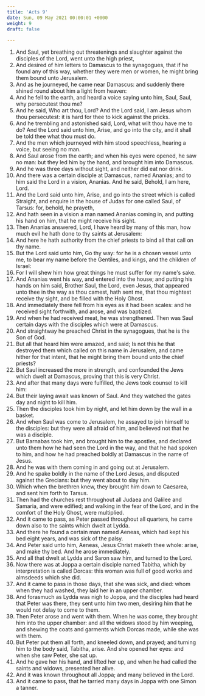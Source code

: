 ```yaml
---
title: 'Acts 9'
date: Sun, 09 May 2021 00:00:01 +0000
weight: 9
draft: false
  
---
```


1. And Saul, yet breathing out threatenings and slaughter against the disciples of the Lord, went unto the high priest,
2. And desired of him letters to Damascus to the synagogues, that if he found any of this way, whether they were men or women, he might bring them bound unto Jerusalem.
3. And as he journeyed, he came near Damascus: and suddenly there shined round about him a light from heaven:
4. And he fell to the earth, and heard a voice saying unto him, Saul, Saul, why persecutest thou me?
5. And he said, Who art thou, Lord? And the Lord said, I am Jesus whom thou persecutest: it is hard for thee to kick against the pricks.
6. And he trembling and astonished said, Lord, what wilt thou have me to do? And the Lord said unto him, Arise, and go into the city, and it shall be told thee what thou must do.
7. And the men which journeyed with him stood speechless, hearing a voice, but seeing no man.
8. And Saul arose from the earth; and when his eyes were opened, he saw no man: but they led him by the hand, and brought him into Damascus.
9. And he was three days without sight, and neither did eat nor drink.
10. And there was a certain disciple at Damascus, named Ananias; and to him said the Lord in a vision, Ananias. And he said, Behold, I am here, Lord.
11. And the Lord said unto him, Arise, and go into the street which is called Straight, and enquire in the house of Judas for one called Saul, of Tarsus: for, behold, he prayeth,
12. And hath seen in a vision a man named Ananias coming in, and putting his hand on him, that he might receive his sight.
13. Then Ananias answered, Lord, I have heard by many of this man, how much evil he hath done to thy saints at Jerusalem:
14. And here he hath authority from the chief priests to bind all that call on thy name.
15. But the Lord said unto him, Go thy way: for he is a chosen vessel unto me, to bear my name before the Gentiles, and kings, and the children of Israel:
16. For I will shew him how great things he must suffer for my name's sake.
17. And Ananias went his way, and entered into the house; and putting his hands on him said, Brother Saul, the Lord, even Jesus, that appeared unto thee in the way as thou camest, hath sent me, that thou mightest receive thy sight, and be filled with the Holy Ghost.
18. And immediately there fell from his eyes as it had been scales: and he received sight forthwith, and arose, and was baptized.
19. And when he had received meat, he was strengthened. Then was Saul certain days with the disciples which were at Damascus.
20. And straightway he preached Christ in the synagogues, that he is the Son of God.
21. But all that heard him were amazed, and said; Is not this he that destroyed them which called on this name in Jerusalem, and came hither for that intent, that he might bring them bound unto the chief priests?
22. But Saul increased the more in strength, and confounded the Jews which dwelt at Damascus, proving that this is very Christ.
23. And after that many days were fulfilled, the Jews took counsel to kill him:
24. But their laying await was known of Saul. And they watched the gates day and night to kill him.
25. Then the disciples took him by night, and let him down by the wall in a basket.
26. And when Saul was come to Jerusalem, he assayed to join himself to the disciples: but they were all afraid of him, and believed not that he was a disciple.
27. But Barnabas took him, and brought him to the apostles, and declared unto them how he had seen the Lord in the way, and that he had spoken to him, and how he had preached boldly at Damascus in the name of Jesus.
28. And he was with them coming in and going out at Jerusalem.
29. And he spake boldly in the name of the Lord Jesus, and disputed against the Grecians: but they went about to slay him.
30. Which when the brethren knew, they brought him down to Caesarea, and sent him forth to Tarsus.
31. Then had the churches rest throughout all Judaea and Galilee and Samaria, and were edified; and walking in the fear of the Lord, and in the comfort of the Holy Ghost, were multiplied.
32. And it came to pass, as Peter passed throughout all quarters, he came down also to the saints which dwelt at Lydda.
33. And there he found a certain man named Aeneas, which had kept his bed eight years, and was sick of the palsy.
34. And Peter said unto him, Aeneas, Jesus Christ maketh thee whole: arise, and make thy bed. And he arose immediately.
35. And all that dwelt at Lydda and Saron saw him, and turned to the Lord.
36. Now there was at Joppa a certain disciple named Tabitha, which by interpretation is called Dorcas: this woman was full of good works and almsdeeds which she did.
37. And it came to pass in those days, that she was sick, and died: whom when they had washed, they laid her in an upper chamber.
38. And forasmuch as Lydda was nigh to Joppa, and the disciples had heard that Peter was there, they sent unto him two men, desiring him that he would not delay to come to them.
39. Then Peter arose and went with them. When he was come, they brought him into the upper chamber: and all the widows stood by him weeping, and shewing the coats and garments which Dorcas made, while she was with them.
40. But Peter put them all forth, and kneeled down, and prayed; and turning him to the body said, Tabitha, arise. And she opened her eyes: and when she saw Peter, she sat up.
41. And he gave her his hand, and lifted her up, and when he had called the saints and widows, presented her alive.
42. And it was known throughout all Joppa; and many believed in the Lord.
43. And it came to pass, that he tarried many days in Joppa with one Simon a tanner.
